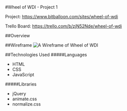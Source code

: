 #Wheel of WDI - Project 1

Project: https://www.bitballoon.com/sites/wheel-of-wdi

Trello Board: https://trello.com/b/zjN52Nde/wheel-of-wdi

##Overview

##Wireframe
![A Wireframe of Wheel of WDI](https://github.com/chadchristensen/wheel_of_wdi/blob/master/Wheel_of_WDI_Wireframe.JPG?raw=true)

##Technologies Used
#####Languages
- HTML
- CSS
- JavaScript

#####Libraries
- jQuery
- animate.css
- normalize.css
